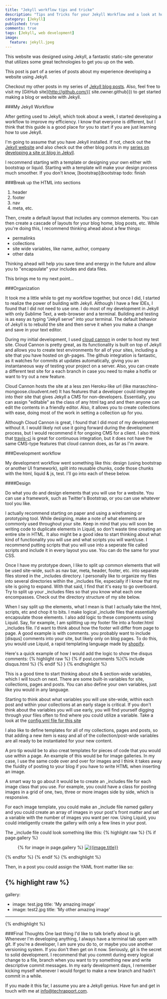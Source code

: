 ```yaml
---
title: "Jekyll workflow tips and tricke"
description: "Tips and Tricks for your Jekyll Workflow and a look at how I do things"
category: [Jekyll]
published: true
comments: true
tags: [Jekyll, web development]
image: 
  feature: jekyll.jpeg
---
```


This website was designed using Jekyll, a fantastic static-site generator that utilizes some great technologies to get you up on the web. 

This post is part of a series of posts about my experience developing a website using Jekyll. 

Checkout my other posts in my series of [Jekyll blog posts](/blog/categories/#Jekyll). Also, feel free to visit my [GitHub site](http://github.com/{{ site.owner.github}}) to get started making a blog or website with Jekyll. 

###My Jekyll Workflow

After getting used to Jekyll, which took about a week, I started developing a workflow to improve my efficiency. I know that everyone is different, but I think that this guide is a good place for you to start if you are just learning how to use Jekyll. 

I'm going to assume that you have Jekyll installed. If not, check out the [Jekyll website](http://jekyllrb.com) and also check out the other blog posts in my [series on developing a site or blog in Jekyll]({{site.url}}/blog/categories/Jekyll). 

I recommend starting with a template or designing your own either with bootstrap or liquid. Starting with a template will make your design process much smoother. If you don't know, [bootstrap](bootstrap todo: finish

###Break up the HTML into sections
1. header
2. footer
3. nav
4. meta, etc. 

Then, create a default layout that includes any common elements. You can then create a cascade of layouts for your blog home, blog posts, etc. While you're doing this, I recommend thinking ahead about a few things:
 * permalinks
 * collections
 * site wide variables, like name, author, company
* other data

Thinking ahead will help you save time and energy in the future and allow you to "encapsulate" your includes and data files.

This brings me to my next point...

###Organization

It took me a little while to get my workflow together, but once I did, I started to realize the power of building with Jekyll.  Although I have a few IDEs, I found that I did not need to use one.  I do most of my development in Jekyll with only Sublime Text, a web-browser and a terminal. Building and testing is as easy as typing "Jekyll serve" into your terminal. The default behavior of Jekyll is to rebuild the site and then serve it when you make a change and save in your text editor. 

During my initial development, I used [cloud cannon](http://cloudcannon.com) in order to host my test site.  Cloud Cannon is pretty great, as its functionality is built on top of Jekyll and allows you to create test environments for all of your sites, including a site that you have hosted on gh-pages. The github integration is fantastic, as it watches for commits at updates automatically, giving you an instantaneous way of testing your project on a server.  Also, you can create a different test site for a each branch in case you need to make a hotfix or want to try out a new feature. 

Cloud Cannon hosts the site at a less zen Heroku-like url (like maraschino-mongoose.cloudvent.net)  It has features that a developer could integrate into their site that gives Jekyll a CMS for non-developers. Essentially, you can assign "editable" as the class of any html tag and and then anyone can edit the contents in a friendly editor. Also, it allows you to create collections with ease, doing most of the work in setting a collection up for you. 

Although Cloud Cannon is great, I found that I did most of my development without it. I would likely not use it going forward during the development process, but I would recommend it for ongoing CMS for a client. I also think that [travis-ci](http://travis-ci.org) is great for continuous integration, but it does not have the same CMS-type features that cloud cannon does, as far as I'm aware. 

###Development workflow 

My development workflow went something like this: design (using bootstrap or another UI framework), split into reusable chunks, code those chunks with the html, liquid & js, test. I'll go into each of these below. 

####Design

Do what you do and design elements that you will use for a website. You can use a framework, such as Twitter's Bootstrap, or you can use whatever tool you like.  

I actually recommend starting on paper and using a wireframing or prototyping tool. While designing, make a note of what elements are commonly used throughout your site.  Keep in mind that you will soon be writing code to duplicate elements in Liquid, so don't waste time creating an entire site in HTML. It also might be a good idea to start thinking about what kind of functionality you will use and what scripts you will want/use. I recommend putting scripts that you will use into a seperate file called scripts and include it in every layout you use.  You can do the same for your CSS. 

Once I have my prototype down, I like to split up common elements that will be used site-wide, such as nav bar, meta, header, footer, etc. into separate files stored in the _includes directory. I personally like to organize my files into several directories within the _includes file, especially if I know that my site is going to expand.  With that said, I find that it's easy to go overboard. Try to split up your _includes files so that you know what each one encompasses. Check out the directory structure of my site below.

When I say split up the elements, what I mean is that I actually take the html, scripts, etc and chop it to bits. I make logical _include files that essentially encapsulate those elements. I also add logic to these components using Liquid. Say, for example, I am splitting up my footer file into a footer.html _includes file. I'd want to think about how the footer will differ from page to page. A good example is with comments. you probably want to include [disqus] comments into your site, but likely only on blog pages. To do this, you would use Liquid, a rapid templating language made by [shopify](http://shopify.com).

Here's a quick example of how I would add the logic to show the disqus comments:
{% highlight raw %}
	{% if post.comments %}{% include disqus.html %} {% endif %}
}
{% endhighlight %}

This is a good time to start thinking about site & section-wide variables, which I will touch on next. There are some built-in variables for site, collections, pages and posts. You can also define your own variables, just like you would in any language. 

Starting to think about what variables you will use site-wide, within each post and within your collections at an early stage is critical. If you don't think about the variables you will use early, you will find yourself digging through your files often to find where you could utilize a variable. Take a look at the [config.yml file for this site](https://github.com/TechRapport/techrapport.github.io/blob/new_blog_theme/_config.yml)

I also like to define templates for all of my collections, pages and posts, so that adding a new item is easy and all of the collection/post-wide variables are all ready to be instantiated for your new content. 

A pro tip would be to also creat templates for pieces of code that you would use within a page. An example of this would be for image galleries. In my case, I use the same code over and over for images and I think it takes away the fluidity of posting to your blog if you have to write HTML when inserting an image. 

A smart way to go about it would be to create an _includes file for each image class that you use. For example, you could have a class for posting images in a grid of one, two, three or more images side by side, which is responsive.  

For each image template, you could make an _include file named gallery and you could create an array of images in your post's front matter and set a variable with the number of images you want per row. Using Liquid, you could inteligently create the gallery with only a few lines in your post. 

The _include file could look something like this:
{% highlight raw %}
{% if page.gallery %}
<figure class="two center">
{% for image in page.gallery %}
	<a href="{{site.blog_image_path}}{{site.blog_image_path}}{{image.img}}"><img src="{{site.blog_image_path}}{{image.img}}" alt="{{image.title}}"></a>
</figure>
{% endfor %}
{% endif %}
{% endhighlight %}

Then, in a post you could assign the YAML front matter like so:

{% highlight raw %}
---
gallery:
  - image: test.jpg
    title: 'My amazing image'
  - image: test2.jpg
    title: 'My other amazing image'
---
{% endhighlight %}

###Final Thoughts
One last thing I'd like to talk briefly about is git. Whenever I'm developing anything, I always have a terminal tab open with git. If you're a developer, I am sure you do to, or maybe you use another versioning system. If you don't then get on it now. Seriously, git is the secret to solid development.  I recommend that you commit during every logical change to a file, branch when you want to try something new and write descriptive commit messages. In my early development days, I remember kicking myself whenever I would forget to make a new branch and hadn't commit in a while. 

If you made it this far, I assume you are a Jekyll genius. Have fun and get in touch with me at [info@techrapport.com](mailto:info@techrapport.com).